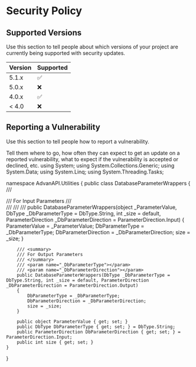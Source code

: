 # Security Policy

## Supported Versions

Use this section to tell people about which versions of your project are
currently being supported with security updates.

| Version | Supported          |
| ------- | ------------------ |
| 5.1.x   | :white_check_mark: |
| 5.0.x   | :x:                |
| 4.0.x   | :white_check_mark: |
| < 4.0   | :x:                |

## Reporting a Vulnerability

Use this section to tell people how to report a vulnerability.

Tell them where to go, how often they can expect to get an update on a
reported vulnerability, what to expect if the vulnerability is accepted or
declined, etc.
using System;
using System.Collections.Generic;
using System.Data;
using System.Linq;
using System.Threading.Tasks;

namespace AdvanAPI.Utilities
{
    public class DatabaseParameterWrappers
    {
        /// <summary>
        /// For Input Parameters
        /// </summary>
        /// <param name="_ParameterValue"></param>
        /// <param name="_DbParameterType"></param>
        /// <param name="_DbParameterDirection"></param>
        public DatabaseParameterWrappers(object _ParameterValue, DbType _DbParameterType = DbType.String, int _size = default, ParameterDirection _DbParameterDirection = ParameterDirection.Input)
        {
            ParameterValue = _ParameterValue;
            DbParameterType = _DbParameterType;
            DbParameterDirection = _DbParameterDirection;
            size = _size;
        }

        /// <summary>
        /// For Output Parameters
        /// </summary>
        /// <param name="_DbParameterType"></param>
        /// <param name="_DbParameterDirection"></param>
        public DatabaseParameterWrappers(DbType _DbParameterType = DbType.String, int _size = default, ParameterDirection _DbParameterDirection = ParameterDirection.Output)
        {
            DbParameterType = _DbParameterType;
            DbParameterDirection = _DbParameterDirection;
            size = _size;
        }

        public object ParameterValue { get; set; }
        public DbType DbParameterType { get; set; } = DbType.String;
        public ParameterDirection DbParameterDirection { get; set; } = ParameterDirection.Input;
        public int size { get; set; }
    }
}
